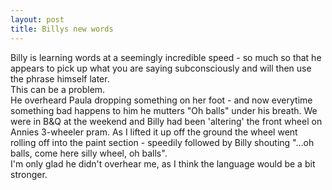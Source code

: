 ```yaml
--- 
layout: post
title: Billys new words
---
```

Billy is learning words at a seemingly incredible speed - so much so that he appears to pick up what you are saying subconsciously and will then use the phrase himself later. <br />This can be a problem. <br />He overheard Paula dropping something on her foot - and now everytime something bad happens to him he mutters "Oh balls" under his breath. We were in B&Q at the weekend and Billy had been 'altering' the front wheel on Annies 3-wheeler pram. As I lifted it up off the ground the wheel went rolling off into the paint section - speedily followed by Billy shouting "...oh balls, come here silly wheel, oh balls". <br />I'm only glad he didn't overhear me, as I think the language would be a bit stronger.
